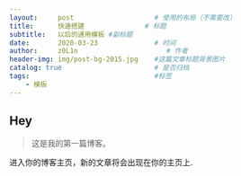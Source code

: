 ```yaml
---
layout:     post                    # 使用的布局（不需要改）
title:      快速搭建               # 标题 
subtitle:   以后的通用模板 #副标题
date:       2020-03-23              # 时间
author:     z0L1n                      # 作者
header-img: img/post-bg-2015.jpg    #这篇文章标题背景图片
catalog: true                       # 是否归档
tags:                               #标签
    - 模板
---
```


## Hey
>这是我的第一篇博客。

进入你的博客主页，新的文章将会出现在你的主页上.
